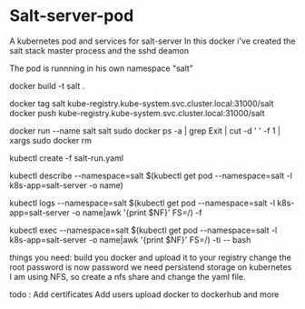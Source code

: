 # Salt-server-pod
A kubernetes pod and services for salt-server
In this docker i've created the salt stack master process and the sshd deamon

The pod is runnning in his own namespace "salt"


docker build -t salt .

docker tag salt kube-registry.kube-system.svc.cluster.local:31000/salt
docker push kube-registry.kube-system.svc.cluster.local:31000/salt

docker run  --name salt salt
sudo docker ps -a | grep Exit | cut -d ' ' -f 1 | xargs sudo docker rm

kubectl create -f salt-run.yaml

kubectl describe --namespace=salt $(kubectl get pod --namespace=salt -l k8s-app=salt-server -o name)

kubectl logs --namespace=salt $(kubectl get pod --namespace=salt -l k8s-app=salt-server -o name|awk '{print $NF}' FS=/) -f

kubectl exec --namespace=salt $(kubectl get pod --namespace=salt -l k8s-app=salt-server -o name|awk '{print $NF}' FS=/) -ti -- bash


things you need:
build you docker and upload it to your registry
change the root password is now password
we need persistend storage on kubernetes I am using NFS, so create a nfs share and change the yaml file.



todo : 
Add certificates
Add users 
upload docker to dockerhub
and more
